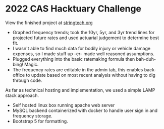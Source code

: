 # 2022 CAS Hacktuary Challenge
 
View the finished project at [stringtech.org](https://stringtech.org/)

* Graphed frequency trends; took the 10yr, 5yr, and 3yr trend lines for projected future rates and used actuarial judgement to determine best fit. 
* I wasn't able to find much data for bodily injury or vehicle damage expenses, so I made stuff up -er- made well reasoned assumptions. 
* Plugged everything into the basic ratemaking formula then bah-duh-bing! Magic. 
* The frequency rates are editable in the admin tab, this enables back-office to update based on most recent analysis without having to dig through code. 

As far as technical hosting and implementation, we used a simple LAMP stack approach. 
* Self hosted linux box running apache web server 
* MySQL backend containerized with docker to handle user sign in and frequency storage.
* Bootstrap 5 for formatting.

